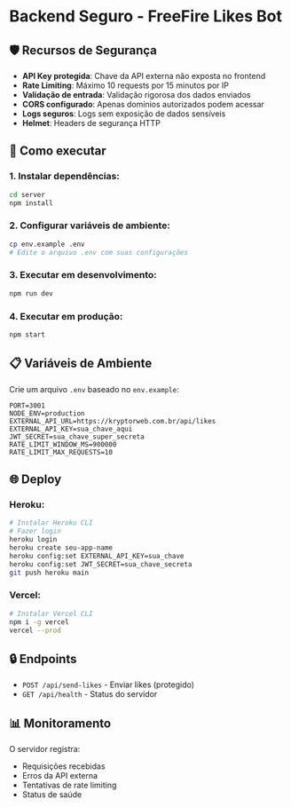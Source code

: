 # Backend Seguro - FreeFire Likes Bot

## 🛡️ Recursos de Segurança

- **API Key protegida**: Chave da API externa não exposta no frontend
- **Rate Limiting**: Máximo 10 requests por 15 minutos por IP
- **Validação de entrada**: Validação rigorosa dos dados enviados
- **CORS configurado**: Apenas domínios autorizados podem acessar
- **Logs seguros**: Logs sem exposição de dados sensíveis
- **Helmet**: Headers de segurança HTTP

## 🚀 Como executar

### 1. Instalar dependências:
```bash
cd server
npm install
```

### 2. Configurar variáveis de ambiente:
```bash
cp env.example .env
# Edite o arquivo .env com suas configurações
```

### 3. Executar em desenvolvimento:
```bash
npm run dev
```

### 4. Executar em produção:
```bash
npm start
```

## 📋 Variáveis de Ambiente

Crie um arquivo `.env` baseado no `env.example`:

```env
PORT=3001
NODE_ENV=production
EXTERNAL_API_URL=https://kryptorweb.com.br/api/likes
EXTERNAL_API_KEY=sua_chave_aqui
JWT_SECRET=sua_chave_super_secreta
RATE_LIMIT_WINDOW_MS=900000
RATE_LIMIT_MAX_REQUESTS=10
```

## 🌐 Deploy

### Heroku:
```bash
# Instalar Heroku CLI
# Fazer login
heroku login
heroku create seu-app-name
heroku config:set EXTERNAL_API_KEY=sua_chave
heroku config:set JWT_SECRET=sua_chave_secreta
git push heroku main
```

### Vercel:
```bash
# Instalar Vercel CLI
npm i -g vercel
vercel --prod
```

## 🔒 Endpoints

- `POST /api/send-likes` - Enviar likes (protegido)
- `GET /api/health` - Status do servidor

## 📊 Monitoramento

O servidor registra:
- Requisições recebidas
- Erros da API externa
- Tentativas de rate limiting
- Status de saúde
